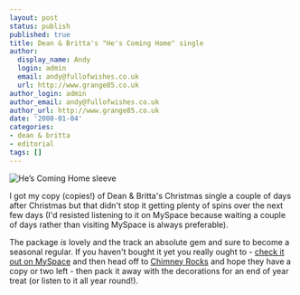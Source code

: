 ```yaml
---
layout: post
status: publish
published: true
title: Dean & Britta's "He's Coming Home" single
author:
  display_name: Andy
  login: admin
  email: andy@fullofwishes.co.uk
  url: http://www.grange85.co.uk
author_login: admin
author_email: andy@fullofwishes.co.uk
author_url: http://www.grange85.co.uk
date: '2008-01-04'
categories:
- dean & britta
- editorial
tags: []
---
```

<div class="imagebox-a"><img src="https://media.fullofwishes.co.uk/ahfow/uploads/2007/11/dandbfrontpage.JPG" alt='He’s Coming Home sleeve' /></div>
<p>I got my copy (copies!) of Dean & Britta's Christmas single a couple of days after Christmas but that didn't stop it getting plenty of spins over the next few days (I'd resisted listening to it on MySpace because waiting a couple of days rather than visiting MySpace is always preferable). </p>
<p>The package <em>is</em> lovely and the track an absolute gem and sure to become a seasonal regular. If you haven't bought it yet you really ought to - <a href="http://www.myspace.com/deanandbritta">check it out on MySpace</a> and then head off to <a href="http://www.chimneyrocks.org/hescominghome.html">Chimney Rocks</a> and hope they have a copy or two left - then pack it away with the decorations for an end of year treat (or listen to it all year round!).</p>
